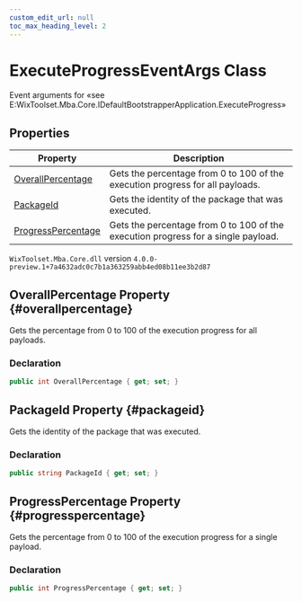 ```yaml
---
custom_edit_url: null
toc_max_heading_level: 2
---
```

# ExecuteProgressEventArgs Class
Event arguments for «see E:WixToolset.Mba.Core.IDefaultBootstrapperApplication.ExecuteProgress» 
## Properties
| Property | Description |
| ------ | ----------- |
| [OverallPercentage](#overallpercentage) | Gets the percentage from 0 to 100 of the execution progress for all payloads. |
| [PackageId](#packageid) | Gets the identity of the package that was executed. |
| [ProgressPercentage](#progresspercentage) | Gets the percentage from 0 to 100 of the execution progress for a single payload. |
`WixToolset.Mba.Core.dll` version `4.0.0-preview.1+7a4632adc0c7b1a363259abb4ed08b11ee3b2d87`
## OverallPercentage Property {#overallpercentage}
Gets the percentage from 0 to 100 of the execution progress for all payloads.
### Declaration
```cs
public int OverallPercentage { get; set; } 
```
## PackageId Property {#packageid}
Gets the identity of the package that was executed.
### Declaration
```cs
public string PackageId { get; set; } 
```
## ProgressPercentage Property {#progresspercentage}
Gets the percentage from 0 to 100 of the execution progress for a single payload.
### Declaration
```cs
public int ProgressPercentage { get; set; } 
```
